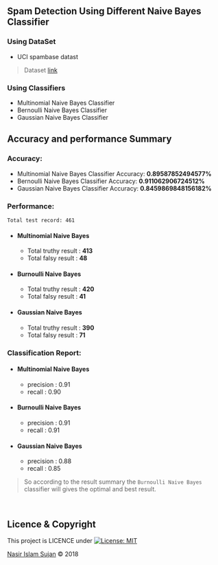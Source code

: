 ## Spam Detection Using Different Naive Bayes Classifier

### Using DataSet
* UCI spambase datast

> Dataset [link](https://archive.ics.uci.edu/ml/machine-learning-databases/spambase/)

### Using Classifiers
* Multinomial Naive Bayes Classifier
* Bernoulli Naive Bayes Classifier
* Gaussian Naive Bayes Classifier

## Accuracy and performance Summary

### Accuracy:
* Multinomial Naive Bayes Classifier Accuracy: **0.89587852494577%**
* Bernoulli Naive Bayes Classifier Accuracy: **0.911062906724512%**
* Gaussian Naive Bayes Classifier Accuracy: **0.8459869848156182%**

### Performance:
```
Total test record: 461
```

* #### Multinomial Naive Bayes
  * Total truthy result : **413**
  * Total falsy result : **48**

* #### Burnoulli Naive Bayes
  * Total truthy result : **420**
  * Total falsy result : **41**
* #### Gaussian Naive Bayes
  * Total truthy result : **390**
  * Total falsy result : **71**

### Classification Report:

* #### Multinomial Naive Bayes
  * precision : 0.91
  * recall : 0.90
* #### Burnoulli Naive Bayes
  * precision : 0.91
  * recall : 0.91
* #### Gaussian Naive Bayes
  * precision : 0.88
  * recall : 0.85
  
> So according to the result summary the `Burnoulli Naive Bayes` classifier will gives the optimal and best result.

<br/>

## Licence & Copyright 
This project is LICENCE under [![License: MIT](https://img.shields.io/badge/License-MIT-yellow.svg)](https://opensource.org/licenses/MIT)

<a href="https://github.com/78526Nasir">Nasir Islam Sujan</a> &copy; 2018

